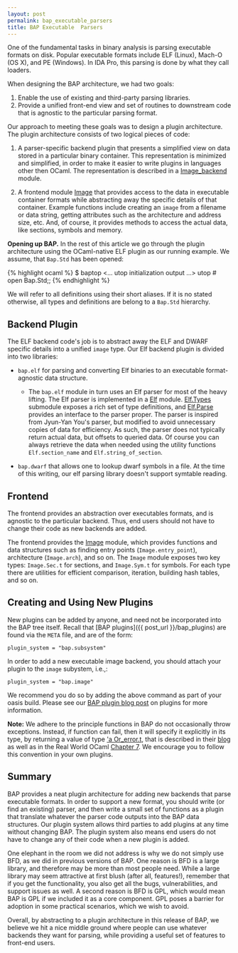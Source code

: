 ```yaml
---
layout: post
permalink: bap_executable_parsers
title: BAP Executable  Parsers
---
```


One of the fundamental tasks in binary analysis is parsing executable
formats on disk.  Popular executable formats include ELF (Linux),
Mach-O (OS X), and PE (Windows). In IDA Pro, this parsing is done by
what they call loaders.

When designing the BAP architecture, we had two goals:

1. Enable the use of existing and third-party parsing libraries.
2. Provide a unified front-end view and set of routines to downstream
   code that is agnostic to the particular parsing format.

Our approach to meeting these goals was to design a plugin
architecture. The plugin architecture consists of two logical pieces
of code:


1. A parser-specific backend plugin that presents a simplified view on
   data stored in a particular binary container. This representation
   is minimized and simplified, in order to make it easier to write
   plugins in languages other then OCaml. The representation is
   described in a
   [Image_backend](https://github.com/BinaryAnalysisPlatform/bap/blob/master/lib/bap_image/image_backend.ml)
   module.

2. A frontend module
   [Image](https://github.com/BinaryAnalysisPlatform/bap/blob/master/lib/bap_image/bap_image.ml)
   that provides access to the data in executable container formats
   while abstracting away the specific details of that
   container. Example functions include creating an `image` from a
   filename or data string, getting attributes such as the
   architecture and address size, etc. And, of course, it provides
   methods to access the actual data, like sections, symbols and
   memory.



**Opening up BAP.** In the rest of this article we go through the
plugin architecture using the OCaml-native ELF plugin as our running
example. We assume, that `Bap.Std` has been opened:

{% highlight ocaml  %}
$ baptop
<... utop initialization output ...>
utop # open Bap.Std;;
{% endhighlight %}

We will refer to all definitions using their short aliases. If it
is no stated otherwise, all types and definitions are belong to a
`Bap.Std` hierarchy.


## Backend Plugin

The ELF backend code's job is to abstract away the ELF and DWARF
specific details into a unified `image` type.  Our Elf backend plugin
is divided into two libraries:

 * `bap.elf` for parsing and converting Elf binaries to an executable
 format-agnostic data structure.

    * The `bap.elf` module in turn uses an Elf parser for most of the
      heavy lifting. The Elf parser is implemented in a
      [Elf](https://github.com/BinaryAnalysisPlatform/bap/blob/master/lib/bap_elf/bap_elf.ml)
      module. [Elf.Types](https://github.com/BinaryAnalysisPlatform/bap/blob/master/lib/bap_elf/elf_types.ml)
      submodule exposes a rich set of type definitions, and
      [Elf.Parse](https://github.com/BinaryAnalysisPlatform/bap/blob/master/lib/bap_elf/elf_parse.ml)
      provides an interface to the parser proper. The parser is
      inspired from Jyun-Yan You's parser, but modified to avoid
      unnecessary copies of data for efficiency. As such, the parser
      does not typically return actual data, but offsets to queried
      data.  Of course you can always retrieve the data when needed
      using the utility functions `Elf.section_name` and
      `Elf.string_of_section`.


 * `bap.dwarf` that allows one to lookup dwarf symbols in a file. At
   the time of this writing, our elf parsing library doesn't support
   symtable reading.


## Frontend

The frontend provides an abstraction over executables formats, and is
agnostic to the particular backend. Thus, end users should not have to
change their code as new backends are added.

The frontend provides the
[Image](https://github.com/BinaryAnalysisPlatform/bap/blob/master/lib/bap_image/bap_image.ml)
module, which provides functions and data structures such as finding
entry points (`Image.entry_point`), architecture (`Image.arch`), and
so on.  The `Image` module exposes two key types:
`Image.Sec.t` for sections, and `Image.Sym.t` for symbols. For each
type there are utilities for efficient comparison, iteration, building
hash tables, and so on.

## Creating and Using New Plugins

New plugins can be added by anyone, and need not be incorporated into
the BAP tree itself. Recall that
[BAP plugins]({{ post_url }}/bap_plugins) are found via the
`META` file, and are of the form:

```
plugin_system = "bap.subsystem"
```

In order to add a new executable image backend, you should attach your
plugin to the  `image` subystem, i.e.,:

```
plugin_system = "bap.image"
```


We recommend you do so by adding the above command as part of your
oasis build.  Please see our
[BAP plugin blog post]({{post_url}}/bap_plugins) on plugins for more information.

**Note:** We adhere to the principle functions in BAP do not
occasionally throw exceptions. Instead, if function can fail, then it
will specify it explicitly in its type, by returning a value of type
['a Or_error.t](https://blogs.janestreet.com/ocaml-core/110.01.00/doc/core_kernel/#Or_error),
that is described in their
[blog](https://blogs.janestreet.com/how-to-fail-introducing-or-error-dot-t/)
as well as in the Real World OCaml
[Chapter 7](https://realworldocaml.org/v1/en/html/error-handling.html). We
encourage you to follow this convention in your own plugins. 


## Summary

BAP provides a neat plugin architecture for adding new backends that
parse executable formats.  In order to support a new format, you
should write (or find an existing) parser, and then write a small
set of functions as a plugin that translate whatever the parser code
outputs into the BAP data structures.  Our plugin system allows third
parties to add plugins at any time without changing BAP.  The plugin
system also means end users do not have to change any of their code
when a new plugin is added.


One elephant in the room we did not address is why we do not simply
use BFD, as we did in previous versions of BAP.  One reason is BFD is
a large library, and therefore may be more than most people
need. While a large library may seem attractive at first blush (after
all, features!), remember that if you get the functionality, you also
get all the bugs, vulnerabilities, and support issues as well.  A
second reason is BFD is GPL, which would mean BAP is GPL if we
included it as a core component.  GPL poses a barrier for adoption in
some practical scenarios, which we wish to avoid.

Overall, by abstracting to a plugin architecture in this release of
BAP, we believe we hit a nice middle ground where people can use
whatever backends they want for parsing, while providing a useful set
of features to front-end users.
